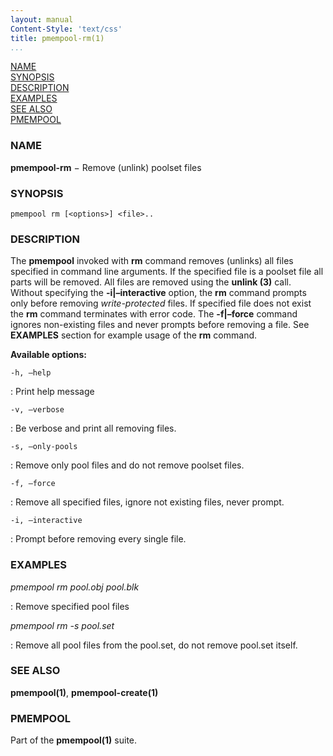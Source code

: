 ```yaml
---
layout: manual
Content-Style: 'text/css'
title: pmempool-rm(1)
...
```


[NAME](#name)<br />
[SYNOPSIS](#synopsis)<br />
[DESCRIPTION](#description)<br />
[EXAMPLES](#examples)<br />
[SEE ALSO](#see-also)<br />
[PMEMPOOL](#pmempool)<br />


### NAME ###

**pmempool-rm** − Remove (unlink) poolset files

### SYNOPSIS ###

```
pmempool rm [<options>] <file>..
```

### DESCRIPTION ###

The **pmempool** invoked with **rm** command removes (unlinks) all files specified in command line arguments. If the specified file is a poolset file all parts will be removed. All files are removed using the **unlink (3)** call. Without specifying the **-i\|–interactive** option, the **rm** command prompts only before removing *write-protected* files. If specified file does not exist the **rm** command terminates with error code. The **-f\|–force** command ignores non-existing files and never prompts before removing a file. See **EXAMPLES** section for example usage of the **rm** command.

**Available options:**

`-h, –help`

: Print help message

`-v, –verbose`

: Be verbose and print all removing files.

`-s, –only-pools`

: Remove only pool files and do not remove poolset files.

`-f, –force`

: Remove all specified files, ignore not existing files, never prompt.

`-i, –interactive`

: Prompt before removing every single file.


### EXAMPLES ###

*pmempool rm pool.obj pool.blk*

: Remove specified pool files

*pmempool rm -s pool.set*

: Remove all pool files from the pool.set, do not remove pool.set itself.


### SEE ALSO ###

**pmempool(1)**, **pmempool-create(1)**


### PMEMPOOL ###

Part of the **pmempool(1)** suite.
